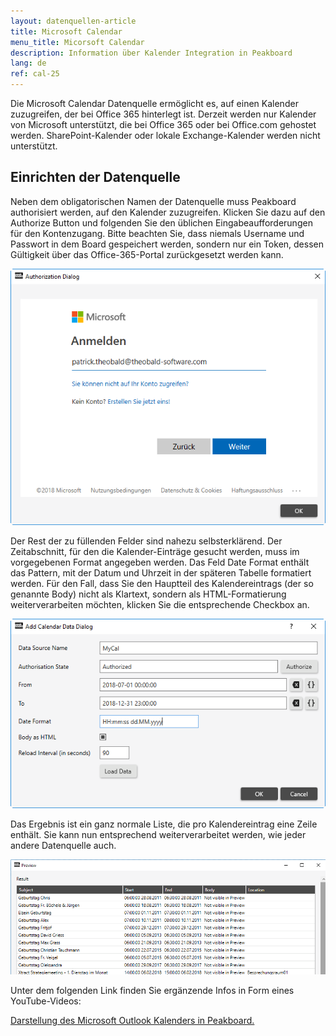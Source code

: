 ```yaml
---
layout: datenquellen-article
title: Microsoft Calendar
menu_title: Micorsoft Calendar
description: Information über Kalender Integration in Peakboard
lang: de
ref: cal-25
---
```

Die Microsoft Calendar Datenquelle ermöglicht es, auf einen Kalender zuzugreifen, der bei Office 365 hinterlegt ist. Derzeit werden nur Kalender von Microsoft unterstützt, die bei Office 365 oder bei Office.com gehostet werden. SharePoint-Kalender oder lokale Exchange-Kalender werden nicht unterstützt.

## Einrichten der Datenquelle

Neben dem obligatorischen Namen der Datenquelle muss Peakboard authorisiert werden, auf den Kalender zuzugreifen. Klicken Sie dazu auf den Authorize Button und folgenden Sie den üblichen Eingabeaufforderungen für den Kontenzugang. Bitte beachten Sie, dass niemals Username und Passwort in dem Board gespeichert werden, sondern nur ein Token, dessen Gültigkeit über das Office-365-Portal zurückgesetzt werden kann.

![image_1](/assets/images/data-sources/mscal/calendar-authorize.png)

Der Rest der zu füllenden Felder sind nahezu selbsterklärend. Der Zeitabschnitt, für den die Kalender-Einträge gesucht werden, muss im vorgegebenen Format angegeben werden. Das Feld Date Format enthält das Pattern, mit der Datum und Uhrzeit in der späteren Tabelle formatiert werden. Für den Fall, dass Sie den Hauptteil des Kalendereintrags (der so genannte Body) nicht als Klartext, sondern als HTML-Formatierung weiterverarbeiten möchten, klicken Sie die entsprechende Checkbox an.

![image_1](/assets/images/data-sources/mscal/calendar-maindialog.png)

Das Ergebnis ist ein ganz normale Liste, die pro Kalendereintrag eine Zeile enthält. Sie kann nun entsprechend weiterverarbeitet werden, wie jeder andere Datenquelle auch.

![image_1](/assets/images/data-sources/mscal/calendar-entries.png)

Unter dem folgenden Link finden Sie ergänzende Infos in Form eines YouTube-Videos:

[Darstellung des Microsoft Outlook Kalenders in Peakboard.](https://www.youtube.com/watch?v=0LsEXH9-r7s)

